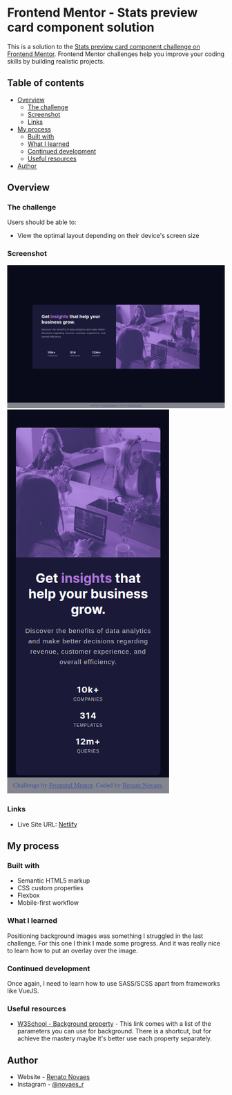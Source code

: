 # Frontend Mentor - Stats preview card component solution

This is a solution to the [Stats preview card component challenge on Frontend Mentor](https://www.frontendmentor.io/challenges/stats-preview-card-component-8JqbgoU62). Frontend Mentor challenges help you improve your coding skills by building realistic projects. 

## Table of contents

- [Overview](#overview)
  - [The challenge](#the-challenge)
  - [Screenshot](#screenshot)
  - [Links](#links)
- [My process](#my-process)
  - [Built with](#built-with)
  - [What I learned](#what-i-learned)
  - [Continued development](#continued-development)
  - [Useful resources](#useful-resources)
- [Author](#author)

## Overview

### The challenge

Users should be able to:

- View the optimal layout depending on their device's screen size

### Screenshot

![](./assets/screenshots/desktop.png)
![](./assets/screenshots/mobile.png)

### Links

- Live Site URL: [Netlify](https://gifted-minsky-7a4248.netlify.app/)

## My process

### Built with

- Semantic HTML5 markup
- CSS custom properties
- Flexbox
- Mobile-first workflow

### What I learned

Positioning background images was something I struggled in the last challenge. For this one I think I made some progress. And it was really nice to learn how to put an overlay over the image.

### Continued development

Once again, I need to learn how to use SASS/SCSS apart from frameworks like VueJS.

### Useful resources

- [W3School - Background property](https://www.w3schools.com/cssref/css3_pr_background.asp) - This link comes with a list of the parameters you can use for background. There is a shortcut, but for achieve the mastery maybe it's better use each property separately.

## Author

- Website - [Renato Novaes](https://renatonovaes.dev)
- Instagram - [@novaes_r](https://www.instagram.com/novaes_r)

